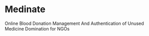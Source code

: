 # Medinate
Online Blood Donation Management And Authentication of Unused Medicine Domination for NGOs
